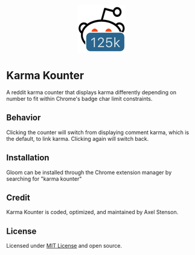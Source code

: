 

<p align="center">
  <img src ="https://github.com/axellarsstenson/karma-kounter/blob/master/images/snoo128.png">
</p>

# Karma Kounter

A reddit karma counter that displays karma differently depending on number to
fit within Chrome's badge char limit constraints.

## Behavior

Clicking the counter will switch from displaying comment karma, which
is the default, to link karma. Clicking again will switch back.

## Installation

Gloom can be installed through the Chrome extension manager by searching for "karma kounter"

## Credit

Karma Kounter is coded, optimized, and maintained by Axel Stenson.

## License

Licensed under [MIT License](https://github.com/axellarsstenson/karma-kounter/blob/master/LICENSE.md) and open source.

